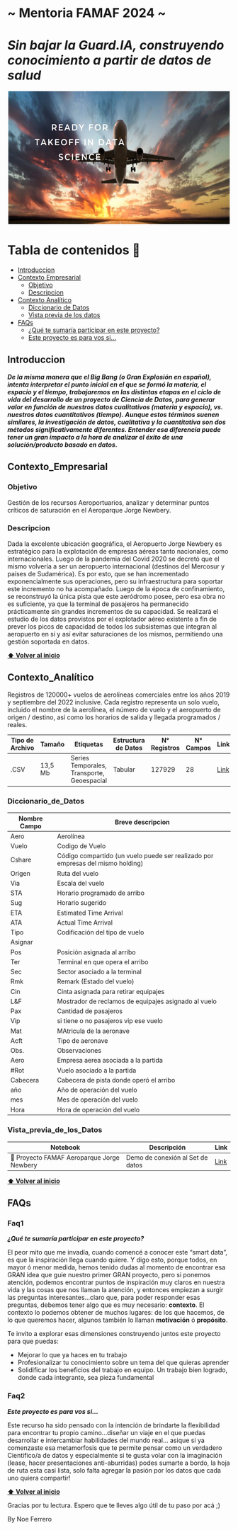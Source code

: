 # ~ Mentoria FAMAF 2024 ~ 

# ***Sin bajar la Guard.IA, construyendo conocimiento a partir de datos de salud***

<div align="center">

<p align="center">
  <img src="https://github.com/NoeliaFerrero/Proyecto_MentoriaFAMAF_2023/blob/main/listo para el despegue en DS_1.png" width="500" height="300">
</p>
</div>

# Tabla de contenidos 📖
- [Introduccion](#introduccion)
- [Contexto Empresarial](#contexto_empresarial)
  - [Objetivo](#objetivo)
  - [Descripcion](#descripcion)
- [Contexto Analítico](#contexto_analítico)
  - [Diccionario de Datos](#diccionario_de_datos)
  - [Vista previa de los datos](#vista_previa_de_los_datos)
- [FAQs](#faqs)
  - [¿Qué te sumaría participar en este proyecto?](#faq1)
  - [Este proyecto es para vos si...](#faq2)

## Introduccion 

***De la misma manera que el Big Bang (o Gran Explosión en español), intenta interpretar el punto inicial en el que se formó la materia, el espacio y el tiempo, trabajaremos en las distintas etapas en el ciclo de vida del desarrollo de un proyecto de Ciencia de Datos, para generar valor en función de nuestros datos cualitativos (materia y espacio), vs. nuestros datos cuantitativos (tiempo). Aunque estos términos suenen similares, la investigación de datos, cualitativa y la cuantitativa son dos métodos significativamente diferentes. Entender esa diferencia puede tener un gran impacto a la hora de analizar el éxito de una solución/producto basado en datos.*** 

## Contexto_Empresarial 

### Objetivo

Gestión de los recursos Aeroportuarios, analizar y determinar puntos críticos de saturación en el Aeroparque Jorge Newbery.

### Descripcion 

Dada la excelente ubicación geográfica, el Aeropuerto Jorge Newbery es estratégico para la explotación de empresas aéreas tanto nacionales, como internacionales. Luego de la pandemia del Covid 2020 se decretó que el mismo volvería a ser un aeropuerto internacional (destinos del Mercosur y países de Sudamérica). Es por esto, que se han incrementado exponencialmente sus operaciones, pero su infraestructura para soportar este incremento no ha acompañado. Luego de la época de confinamiento, se reconstruyó la única pista que este aeródromo posee, pero esa obra no es suficiente, ya que la terminal de pasajeros ha permanecido prácticamente sin grandes incrementos de su capacidad.
Se realizará el estudio de los datos provistos por el explotador aéreo existente a fin de prever los picos de capacidad de todos los subsistemas que integran al aeropuerto en sí y así evitar saturaciones de los mismos, permitiendo una gestión soportada en datos.  

**[⬆ Volver al inicio](#introduccion)**

## Contexto_Analítico 

Registros de 120000+ vuelos de aerolíneas comerciales entre los años 2019 y septiembre del 2022 inclusive. Cada registro representa un solo vuelo, incluido el nombre de la aerolínea, el número de vuelo y el aeropuerto de origen / destino, así como los horarios de salida y llegada programados / reales.

Tipo de Archivo | Tamaño | Etiquetas | Estructura de Datos | N° Registros | N° Campos | Link |
|---|---|---|---|---|---|---|
| .CSV | 13,5 Mb| Series Temporales, Transporte, Geoespacial | Tabular | 127929 | 28 | [Link](https://raw.githubusercontent.com/NoeliaFerrero/Proyecto_MentoriaFAMAF_2023/main/DataSet%20Aeropuerto%20Jorge%20Newery.csv) |

### Diccionario_de_Datos

Nombre Campo | Breve descripcion | 
|---|---|
| Aero | Aerolínea | 
| Vuelo | Codigo de Vuelo | 
| Cshare | Código compartido (un vuelo puede ser realizado por empresas del mismo holding)| 
| Origen | Ruta del vuelo | 
| Via | Escala del vuelo | 
| STA | Horario programado de arribo | 
| Sug | Horario sugerido | 
| ETA | Estimated Time Arrival| 
| ATA | Actual Time Arrival | 
| Tipo | Codificación del tipo de vuelo | 
| Asignar |  | 
| Pos | Posición asignada al arribo| 
| Ter | Terminal en que opera el arribo | 
| Sec | Sector asociado a la terminal | 
| Rmk | Remark (Estado del vuelo) | 
| Cin | Cinta asignada para retirar equipajes| 
| L&F | Mostrador de reclamos de equipajes asignado al vuelo | 
| Pax | Cantidad de pasajeros | 
| Vip | si tiene o no pasajeros vip ese vuelo | 
| Mat | MAtricula de la aeronave| 
| Acft | Tipo de aeronave | 
| Obs. | Observaciones | 
| Aero | Empresa aerea asociada a la partida | 
| #Rot | Vuelo asociado a la partida| 
| Cabecera | Cabecera de pista donde operó el arribo | 
| año | Año de operación del vuelo | 
| mes | Mes de operación del vuelo | 
| Hora | Hora de operación del vuelo | 

### Vista_previa_de_los_Datos 

|Notebook | Descripción | Link |
|---|---|---|
| 🐍 Proyecto FAMAF Aeroparque Jorge Newbery | Demo de conexión al Set de datos | [Link](https://colab.research.google.com/drive/11ix1h6kQFJaYX3G78KJz68CCpWfgffML?usp=sharing) |
 
**[⬆ Volver al inicio](#introduccion)**

## FAQs

### Faq1 

***¿Qué te sumaría participar en este proyecto?***

El peor mito que me invadía, cuando comencé a conocer este “smart data”, es que la inspiración llega cuando quiere. Y digo esto, porque todos, en mayor ó menor medida, hemos tenido dudas al momento de encontrar esa GRAN idea que guie nuestro primer GRAN proyecto, pero si ponemos atención, podemos encontrar puntos de inspiración muy claros en nuestra vida y las cosas que nos llaman la atención, y entonces empiezan a surgir las preguntas interesantes…claro que, para poder responder esas preguntas, debemos tener algo que es muy necesario: **contexto**. El contexto lo podemos obtener de muchos lugares: de los que hacemos, de lo que queremos hacer, algunos también lo llaman **motivación** ó **propósito**. 

Te invito a explorar esas dimensiones construyendo juntos este proyecto para que puedas: 
-	Mejorar lo que ya haces en tu trabajo
-	Profesionalizar tu conocimiento sobre un tema del que quieras aprender
-	Solidificar los beneficios del trabajo en equipo. Un trabajo bien logrado, donde cada integrante, sea pieza fundamental

### Faq2 

***Este proyecto es para vos si...***

Este recurso ha sido pensado con la intención de brindarte la flexibilidad para encontrar tu propio camino...diseñar un viaje en el que puedas desarrollar e intercambiar habilidades del mundo real...
asique si ya comenzaste esa metamorfosis que te permite pensar como un verdadero Cientifico/a de datos y especialmente si te gusta volar con la imaginación (lease, hacer presentaciones anti-aburridas) podes sumarte a bordo, la hoja de ruta esta casi lista, solo falta agregar la pasión por los datos que cada uno quiera compartir!

**[⬆ Volver al inicio](#introduccion)**

Gracias por tu lectura. Espero que te lleves algo útil de tu paso por acá ;) 

By Noe Ferrero
